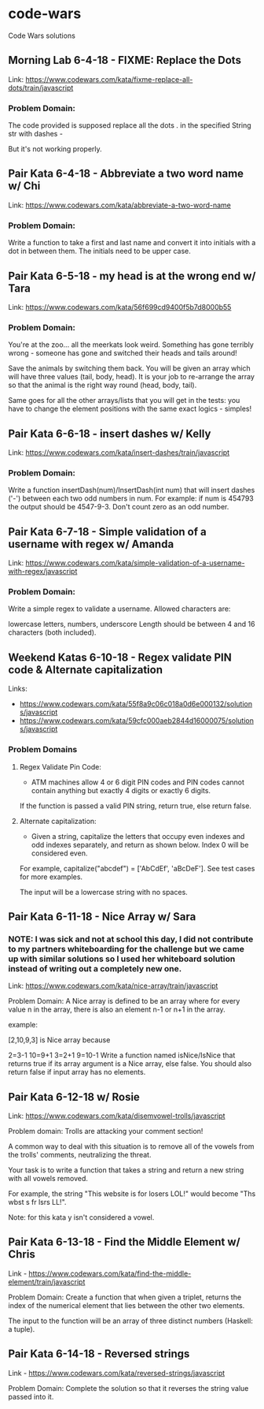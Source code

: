 # code-wars
Code Wars solutions

## Morning Lab 6-4-18 - FIXME: Replace the Dots

Link: https://www.codewars.com/kata/fixme-replace-all-dots/train/javascript

### Problem Domain: 

The code provided is supposed replace all the dots . in the specified String str with dashes -

But it's not working properly.

## Pair Kata 6-4-18 - Abbreviate a two word name w/ Chi

Link: https://www.codewars.com/kata/abbreviate-a-two-word-name

### Problem Domain: 

Write a function to take a first and last name and convert it into initials with a dot in between them. The initials need to be upper case.

## Pair Kata 6-5-18 - my head is at the wrong end w/ Tara

Link: https://www.codewars.com/kata/56f699cd9400f5b7d8000b55

### Problem Domain: 

You're at the zoo... all the meerkats look weird. Something has gone terribly wrong - someone has gone and switched their heads and tails around!

Save the animals by switching them back. You will be given an array which will have three values (tail, body, head). It is your job to re-arrange the array so that the animal is the right way round (head, body, tail).

Same goes for all the other arrays/lists that you will get in the tests: you have to change the element positions with the same exact logics - simples!

## Pair Kata 6-6-18 - insert dashes w/ Kelly

Link: https://www.codewars.com/kata/insert-dashes/train/javascript

### Problem Domain: 

Write a function insertDash(num)/InsertDash(int num) that will insert dashes ('-') between each two odd numbers in num. For example: if num is 454793 the output should be 4547-9-3. Don't count zero as an odd number.

## Pair Kata 6-7-18 - Simple validation of a username with regex w/ Amanda

Link: https://www.codewars.com/kata/simple-validation-of-a-username-with-regex/javascript

### Problem Domain: 
Write a simple regex to validate a username. Allowed characters are:

lowercase letters,
numbers,
underscore
Length should be between 4 and 16 characters (both included).

## Weekend Katas 6-10-18 - Regex validate PIN code & Alternate capitalization

Links:
 - https://www.codewars.com/kata/55f8a9c06c018a0d6e000132/solutions/javascript
 - https://www.codewars.com/kata/59cfc000aeb2844d16000075/solutions/javascript

### Problem Domains

 1. Regex Validate Pin Code: 
    - ATM machines allow 4 or 6 digit PIN codes and PIN codes cannot contain anything but exactly 4 digits or exactly 6 digits.

    If the function is passed a valid PIN string, return true, else return false.

2. Alternate capitalization:
    - Given a string, capitalize the letters that occupy even indexes and odd indexes separately, and return as shown below. Index 0 will be considered even.

    For example, capitalize("abcdef") = ['AbCdEf', 'aBcDeF']. See test cases for more examples.

    The input will be a lowercase string with no spaces.


## Pair Kata 6-11-18 - Nice Array w/ Sara

### NOTE: I was sick and not at school this day, I did not contribute to my partners whiteboarding for the challenge but we came up with similar solutions so I used her whiteboard solution instead of writing out a completely new one.

Link: https://www.codewars.com/kata/nice-array/train/javascript

Problem Domain: A Nice array is defined to be an array where for every value n in the array, there is also an element n-1 or n+1 in the array.

example:

[2,10,9,3] is Nice array because

2=3-1
10=9+1
3=2+1
9=10-1
Write a function named isNice/IsNice that returns true if its array argument is a Nice array, else false. You should also return false if input array has no elements.

## Pair Kata 6-12-18 w/ Rosie

Link: https://www.codewars.com/kata/disemvowel-trolls/javascript

Problem domain: Trolls are attacking your comment section!

A common way to deal with this situation is to remove all of the vowels from the trolls' comments, neutralizing the threat.

Your task is to write a function that takes a string and return a new string with all vowels removed.

For example, the string "This website is for losers LOL!" would become "Ths wbst s fr lsrs LL!".

Note: for this kata y isn't considered a vowel.

## Pair Kata 6-13-18 - Find the Middle Element w/ Chris

Link - https://www.codewars.com/kata/find-the-middle-element/train/javascript

Problem Domain: Create a function that when given a triplet, returns the index of the numerical element that lies between the other two elements.

The input to the function will be an array of three distinct numbers (Haskell: a tuple).

## Pair Kata 6-14-18 - Reversed strings

Link - https://www.codewars.com/kata/reversed-strings/javascript

Problem Domain: Complete the solution so that it reverses the string value passed into it.